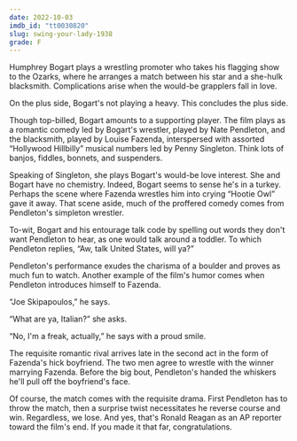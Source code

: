 ```yaml
---
date: 2022-10-03
imdb_id: "tt0030820"
slug: swing-your-lady-1938
grade: F
---
```


Humphrey Bogart plays a wrestling promoter who takes his flagging show to the Ozarks, where he arranges a match between his star and a she-hulk blacksmith. Complications arise when the would-be grapplers fall in love.

<!-- end -->

On the plus side, Bogart's not playing a heavy. This concludes the plus side.

Though top-billed, Bogart amounts to a supporting player. The film plays as a romantic comedy led by Bogart's wrestler, played by Nate Pendleton, and the blacksmith, played by Louise Fazenda, interspersed with assorted “Hollywood Hillbilly” musical numbers led by Penny Singleton. Think lots of banjos, fiddles, bonnets, and suspenders.

Speaking of Singleton, she plays Bogart's would-be love interest. She and Bogart have no chemistry. Indeed, Bogart seems to sense he's in a turkey. Perhaps the scene where Fazenda wrestles him into crying “Hootie Owl” gave it away. That scene aside, much of the proffered comedy comes from Pendleton's simpleton wrestler.

To-wit, Bogart and his entourage talk code by spelling out words they don't want Pendleton to hear, as one would talk around a toddler. To which Pendleton replies, “Aw, talk United States, will ya?”

Pendleton's performance exudes the charisma of a boulder and proves as much fun to watch. Another example of the film's humor comes when Pendleton introduces himself to Fazenda.

“Joe Skipapoulos,” he says.

“What are ya, Italian?” she asks.

“No, I'm a freak, actually,” he says with a proud smile.

The requisite romantic rival arrives late in the second act in the form of Fazenda's hick boyfriend. The two men agree to wrestle with the winner marrying Fazenda. Before the big bout, Pendleton's handed the whiskers he'll pull off the boyfriend's face.

Of course, the match comes with the requisite drama. First Pendleton has to throw the match, then a surprise twist necessitates he reverse course and win. Regardless, we lose. And yes, that's Ronald Reagan as an AP reporter toward the film's end. If you made it that far, congratulations.
